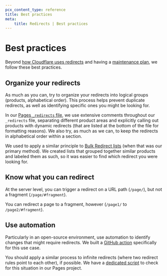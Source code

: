 ```yaml
---
pcx_content_type: reference
title: Best practices
meta:
    title: Redirects | Best practices
---
```


# Best practices

Beyond [how Cloudflare uses redirects](/docs-guide/manage-content/redirects/process/) and having a [maintenance plan](/docs-guide/manage-content/redirects/maintenance/), we follow these best practices.

## Organize your redirects

As much as you can, try to organize your redirects into logical groups (products, alphabetical order). This process helps prevent duplicate redirects, as well as identifying specific ones you might be looking for.

In our [Pages `_redirects` file](/pages/platform/redirects/), we use extensive comments throughout our `_redirects` file, separating different product areas and explicitly calling out products with dynamic redirects (that are listed at the bottom of the file for formatting reasons). We also try, as much as we can, to keep the redirects in alphabetical order within a section.

We used to apply a similar principle to [Bulk Redirect lists](/rules/url-forwarding/bulk-redirects/) (when that was our primary method). We created lists that grouped together similar products and labeled them as such, so it was easier to find which redirect you were looking for.

## Know what you can redirect

At the server level, you can trigger a redirect on a URL path (`/page/`), but not a fragment (`/page/#fragment`).

You can redirect a page to a fragment, however (`/page1/` to `/page2/#fragment`).

## Use automation

Particularly in an open-source environment, use automation to identify changes that might require redirects. We built a [GitHub action](https://github.com/cloudflare/cloudflare-docs/blob/production/.github/workflows/comment-changed-filenames.yml) specifically for this use case.

You should apply a similar process to infinite redirects (where two redirect rules point to each other), if possible. We have a [dedicated script](https://github.com/cloudflare/cloudflare-docs/blob/production/bin/find-infinite-redirects.ts) to check for this situation in our Pages project.